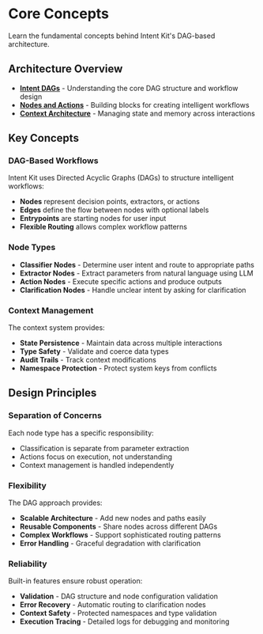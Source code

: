 # Core Concepts

Learn the fundamental concepts behind Intent Kit's DAG-based architecture.

## Architecture Overview

- **[Intent DAGs](intent-graphs.md)** - Understanding the core DAG structure and workflow design
- **[Nodes and Actions](nodes-and-actions.md)** - Building blocks for creating intelligent workflows
- **[Context Architecture](context-architecture.md)** - Managing state and memory across interactions

## Key Concepts

### DAG-Based Workflows

Intent Kit uses Directed Acyclic Graphs (DAGs) to structure intelligent workflows:

- **Nodes** represent decision points, extractors, or actions
- **Edges** define the flow between nodes with optional labels
- **Entrypoints** are starting nodes for user input
- **Flexible Routing** allows complex workflow patterns

### Node Types

- **Classifier Nodes** - Determine user intent and route to appropriate paths
- **Extractor Nodes** - Extract parameters from natural language using LLM
- **Action Nodes** - Execute specific actions and produce outputs
- **Clarification Nodes** - Handle unclear intent by asking for clarification

### Context Management

The context system provides:

- **State Persistence** - Maintain data across multiple interactions
- **Type Safety** - Validate and coerce data types
- **Audit Trails** - Track context modifications
- **Namespace Protection** - Protect system keys from conflicts

## Design Principles

### Separation of Concerns

Each node type has a specific responsibility:
- Classification is separate from parameter extraction
- Actions focus on execution, not understanding
- Context management is handled independently

### Flexibility

The DAG approach provides:
- **Scalable Architecture** - Add new nodes and paths easily
- **Reusable Components** - Share nodes across different DAGs
- **Complex Workflows** - Support sophisticated routing patterns
- **Error Handling** - Graceful degradation with clarification

### Reliability

Built-in features ensure robust operation:
- **Validation** - DAG structure and node configuration validation
- **Error Recovery** - Automatic routing to clarification nodes
- **Context Safety** - Protected namespaces and type validation
- **Execution Tracing** - Detailed logs for debugging and monitoring
